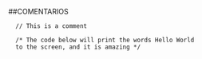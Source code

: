 ##COMENTARIOS

```ssh
  // This is a comment
```

```ssh
  /* The code below will print the words Hello World
  to the screen, and it is amazing */
```